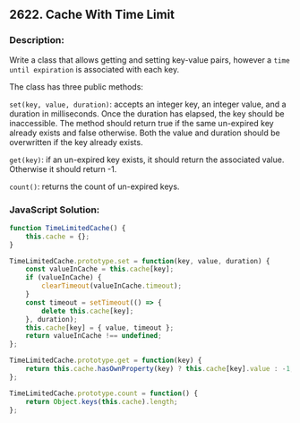 
## 2622. Cache With Time Limit

### Description:
Write a class that allows getting and setting key-value pairs, however a ```time until expiration``` is associated with each key.

The class has three public methods:

```set(key, value, duration)```: accepts an integer key, an integer value, and a duration in milliseconds. Once the duration has elapsed, the key should be inaccessible. The method should return true if the same un-expired key already exists and false otherwise. Both the value and duration should be overwritten if the key already exists.

```get(key)```: if an un-expired key exists, it should return the associated value. Otherwise it should return -1.

```count()```: returns the count of un-expired keys.

### JavaScript Solution:
```JavaScript
function TimeLimitedCache() {
    this.cache = {};
}

TimeLimitedCache.prototype.set = function(key, value, duration) {
    const valueInCache = this.cache[key];
    if (valueInCache) {
        clearTimeout(valueInCache.timeout);
    }
    const timeout = setTimeout(() => {
        delete this.cache[key];
    }, duration);
    this.cache[key] = { value, timeout };
    return valueInCache !== undefined;
};

TimeLimitedCache.prototype.get = function(key) {
    return this.cache.hasOwnProperty(key) ? this.cache[key].value : -1;
};

TimeLimitedCache.prototype.count = function() {
    return Object.keys(this.cache).length;
};
```